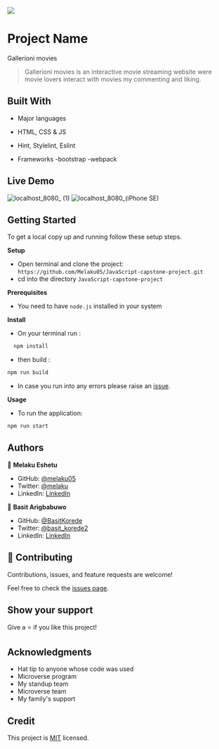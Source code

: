 ![](https://img.shields.io/badge/Microverse-blueviolet)

# Project Name

Gallerioni movies

> Gallerioni movies is an interactive movie streaming website were movie lovers interact with movies my commenting and liking.

## Built With

- Major languages

- HTML, CSS & JS
- Hint, Stylelint, Eslint
- Frameworks
  -bootstrap
  -webpack

## Live Demo
![localhost_8080_ (1)](https://user-images.githubusercontent.com/91287179/200009092-c2858a54-1892-4958-a607-cbd1744165b2.png)
![localhost_8080_(iPhone SE)](https://user-images.githubusercontent.com/91287179/200009097-3acaa088-4f79-441e-9d60-68109ec0508f.png)

## Getting Started

To get a local copy up and running follow these setup steps.

**Setup**

- Open terminal and clone the project: `https://github.com/Melaku05/JavaScript-capstone-project.git`
- cd into the directory `JavaScript-capstone-project`

**Prerequisites**

- You need to have `node.js` installed in your system

**Install**

- On your terminal run :

```sh
  npm install
```

- then build :

```sh
npm run build
```

- In case you run into any errors please raise an [issue](https://github.com/Melaku05/JavaScript-capstone-project/issues).

**Usage**

- To run the application:

```sh
npm run start

```

## Authors

👤 **Melaku Eshetu**

- GitHub: [@melaku05](https://github.com/melaku05)
- Twitter: [@melaku](https://twitter.com/melaku05)
- LinkedIn: [LinkedIn](https://www.linkedin.com/in/melaku-eshetu-b34b36223/)

👤 **Basit Arigbabuwo**

- GitHub: [@BasitKorede](https://github.com/BasitKorede)
- Twitter: [@basit_korede2](https://twitter.com/basit_korede2)
- LinkedIn: [LinkedIn](#)

## 🤝 Contributing

Contributions, issues, and feature requests are welcome!

Feel free to check the [issues page](../../issues/).

## Show your support

Give a ⭐️ if you like this project!

## Acknowledgments

- Hat tip to anyone whose code was used
- Microverse program
- My standup team
- Microverse team
- My family's support

## Credit

This project is [MIT](./MIT.md) licensed.
